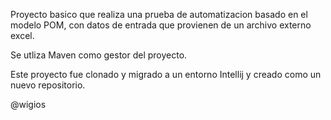 Proyecto basico que realiza una prueba de automatizacion basado en el modelo POM, con datos de entrada 
que provienen de un archivo externo excel. 

Se utliza Maven como gestor del proyecto.

Este proyecto fue clonado y migrado a un entorno Intellij y creado como un nuevo repositorio.

@wigios